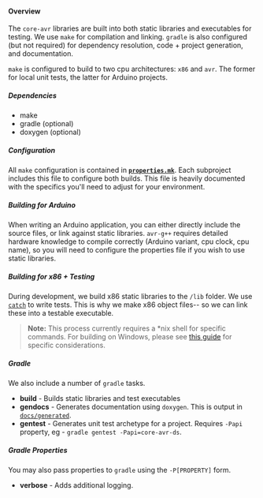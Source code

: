 #### Overview

The `core-avr` libraries are built into both static libraries and executables for testing. We use `make` for compilation and linking. `gradle` is also configured (but not required) for dependency resolution, code + project generation, and documentation.

`make` is configured to build to two cpu architectures: `x86` and `avr`. The former for local unit tests, the latter for Arduino projects.

##### Dependencies

* make
* gradle	(optional)
* doxygen	(optional)

##### Configuration

All `make` configuration is contained in [**`properties.mk`**](https://github.com/Open-farm/openfarm-core-avr/blob/master/properties.mk). Each subproject includes this file to configure both builds. This file is heavily documented with the specifics you'll need to adjust for your environment.

##### Building for Arduino

When writing an Arduino application, you can either directly include the source files, or link against static libraries. `avr-g++` requires detailed hardware knowledge to compile correctly (Arduino variant, cpu clock, cpu name), so you will need to configure the properties file if you wish to use static libraries.

##### Building for x86 + Testing

During development, we build x86 static libraries to the `/lib` folder. We use [`catch`](https://github.com/philsquared/Catch) to write tests. This is why we make x86 object files-- so we can link these into a testable executable.

>**Note:** This process currently requires a *nix shell for specific commands. For building on Windows, please see [this guide](build-process.windows.md) for specific considerations.

##### Gradle

We also include a number of `gradle` tasks.

* **build** - Builds static libraries and test executables
* **gendocs** - Generates documentation using `doxygen`. This is output in [`docs/generated`](../generated/index.html).
* **gentest** - Generates unit test archetype for a project. Requires `-Papi` property, eg - `gradle gentest -Papi=core-avr-ds`.


##### Gradle Properties

You may also pass properties to `gradle` using the `-P[PROPERTY]` form.

* **verbose** - Adds additional logging.